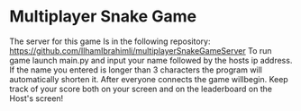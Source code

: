 # Multiplayer Snake Game

The server for this game Is in the following repository: https://github.com/IlhamIbrahimli/multiplayerSnakeGameServer
To run game launch main.py and input your name followed by the hosts ip address.
If the name you entered is longer than 3 characters the program will automatically shorten it.
After everyone connects the game will begin. 
Keep track of your score both on your screen and on the leaderboard on the Host's screen!
